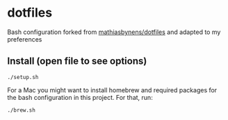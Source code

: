 # dotfiles

Bash configuration forked from [mathiasbynens/dotfiles](https://github.com/mathiasbynens/dotfiles) and adapted to my preferences

## Install (open file to see options)

    ./setup.sh

For a Mac you might want to install homebrew and required packages for the bash configuration in this project. For that,
    run:

    ./brew.sh

